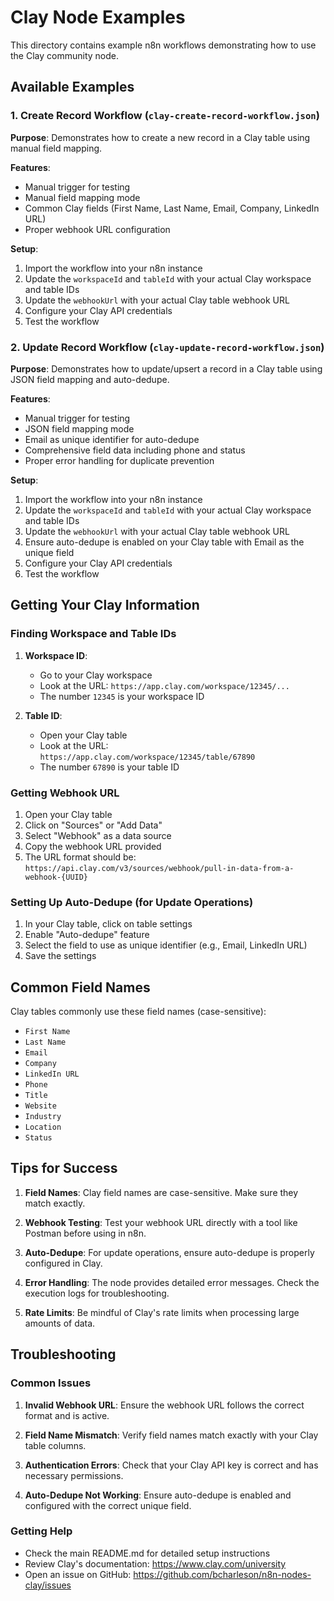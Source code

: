 # Clay Node Examples

This directory contains example n8n workflows demonstrating how to use the Clay community node.

## Available Examples

### 1. Create Record Workflow (`clay-create-record-workflow.json`)

**Purpose**: Demonstrates how to create a new record in a Clay table using manual field mapping.

**Features**:
- Manual trigger for testing
- Manual field mapping mode
- Common Clay fields (First Name, Last Name, Email, Company, LinkedIn URL)
- Proper webhook URL configuration

**Setup**:
1. Import the workflow into your n8n instance
2. Update the `workspaceId` and `tableId` with your actual Clay workspace and table IDs
3. Update the `webhookUrl` with your actual Clay table webhook URL
4. Configure your Clay API credentials
5. Test the workflow

### 2. Update Record Workflow (`clay-update-record-workflow.json`)

**Purpose**: Demonstrates how to update/upsert a record in a Clay table using JSON field mapping and auto-dedupe.

**Features**:
- Manual trigger for testing
- JSON field mapping mode
- Email as unique identifier for auto-dedupe
- Comprehensive field data including phone and status
- Proper error handling for duplicate prevention

**Setup**:
1. Import the workflow into your n8n instance
2. Update the `workspaceId` and `tableId` with your actual Clay workspace and table IDs
3. Update the `webhookUrl` with your actual Clay table webhook URL
4. Ensure auto-dedupe is enabled on your Clay table with Email as the unique field
5. Configure your Clay API credentials
6. Test the workflow

## Getting Your Clay Information

### Finding Workspace and Table IDs

1. **Workspace ID**: 
   - Go to your Clay workspace
   - Look at the URL: `https://app.clay.com/workspace/12345/...`
   - The number `12345` is your workspace ID

2. **Table ID**:
   - Open your Clay table
   - Look at the URL: `https://app.clay.com/workspace/12345/table/67890`
   - The number `67890` is your table ID

### Getting Webhook URL

1. Open your Clay table
2. Click on "Sources" or "Add Data"
3. Select "Webhook" as a data source
4. Copy the webhook URL provided
5. The URL format should be: `https://api.clay.com/v3/sources/webhook/pull-in-data-from-a-webhook-{UUID}`

### Setting Up Auto-Dedupe (for Update Operations)

1. In your Clay table, click on table settings
2. Enable "Auto-dedupe" feature
3. Select the field to use as unique identifier (e.g., Email, LinkedIn URL)
4. Save the settings

## Common Field Names

Clay tables commonly use these field names (case-sensitive):

- `First Name`
- `Last Name`
- `Email`
- `Company`
- `LinkedIn URL`
- `Phone`
- `Title`
- `Website`
- `Industry`
- `Location`
- `Status`

## Tips for Success

1. **Field Names**: Clay field names are case-sensitive. Make sure they match exactly.

2. **Webhook Testing**: Test your webhook URL directly with a tool like Postman before using in n8n.

3. **Auto-Dedupe**: For update operations, ensure auto-dedupe is properly configured in Clay.

4. **Error Handling**: The node provides detailed error messages. Check the execution logs for troubleshooting.

5. **Rate Limits**: Be mindful of Clay's rate limits when processing large amounts of data.

## Troubleshooting

### Common Issues

1. **Invalid Webhook URL**: Ensure the webhook URL follows the correct format and is active.

2. **Field Name Mismatch**: Verify field names match exactly with your Clay table columns.

3. **Authentication Errors**: Check that your Clay API key is correct and has necessary permissions.

4. **Auto-Dedupe Not Working**: Ensure auto-dedupe is enabled and configured with the correct unique field.

### Getting Help

- Check the main README.md for detailed setup instructions
- Review Clay's documentation: https://www.clay.com/university
- Open an issue on GitHub: https://github.com/bcharleson/n8n-nodes-clay/issues
